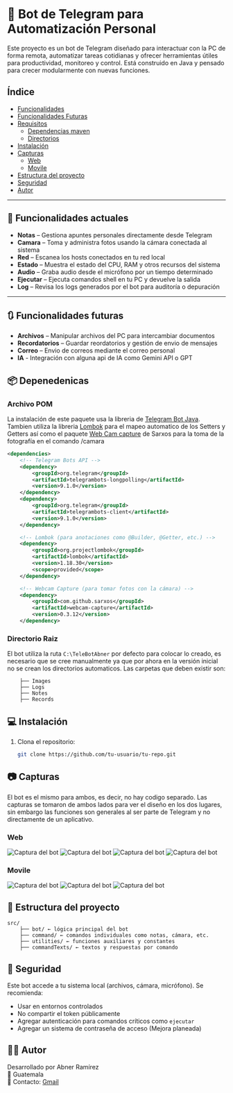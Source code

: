 # 🧠 Bot de Telegram para Automatización Personal

Este proyecto es un bot de Telegram diseñado para interactuar con la PC de forma remota, automatizar tareas cotidianas y ofrecer herramientas útiles para productividad, monitoreo y control. Está construido en Java y pensado para crecer modularmente con nuevas funciones.



## Índice

- [Funcionalidades](#-funcionalidades-actuales)
- [Funcionalidades Futuras](#-funcionalidades-futuras)
- [Requisitos](#-depenedenicas-)
  - [Dependencias maven](#archivo-pom)
  - [Directorios](#directorio-raiz)
- [Instalación](#-instalación)
- [Capturas](#-capturas)
  - [Web](#web)
  - [Movile](#movile)
- [Estructura del proyecto](#-estructura-del-proyecto)
- [Seguridad](#-seguridad)
- [Autor](#-autor)

---

## 🚀 Funcionalidades actuales

- **Notas** – Gestiona apuntes personales directamente desde Telegram
- **Camara** – Toma y administra fotos usando la cámara conectada al sistema 
- **Red** – Escanea los hosts conectados en tu red local
- **Estado** – Muestra el estado del CPU, RAM y otros recursos del sistema
- **Audio** – Graba audio desde el micrófono por un tiempo determinado
- **Ejecutar** – Ejecuta comandos shell en tu PC y devuelve la salida
- **Log** – Revisa los logs generados por el bot para auditoría o depuración

---

## 🔃 Funcionalidades futuras

- **Archivos** – Manipular archivos del PC para intercambiar documentos
- **Recordatorios** – Guardar reordatorios y gestión de envio de mensajes
- **Correo** – Envio de correos mediante el correo personal
- **IA** - Integración con alguna api de IA como Gemini API o GPT

## 📦 Depenedenicas 

### Archivo POM
La instalación de este paquete usa la libreria de [Telegram Bot Java](https://github.com/rubenlagus/TelegramBots).
Tambien utiliza la libreria [Lombok](https://mvnrepository.com/artifact/org.projectlombok/lombok) para el mapeo
automatico de los Setters y Getters así como el paquete [Web Cam capture](https://github.com/sarxos/webcam-capture) de Sarxos para 
la toma de la fotografía en el comando /camara

```xml
<dependencies>
    <!-- Telegram Bots API -->
    <dependency>
        <groupId>org.telegram</groupId>
        <artifactId>telegrambots-longpolling</artifactId>
        <version>9.1.0</version>
    </dependency>
    <dependency>
        <groupId>org.telegram</groupId>
        <artifactId>telegrambots-client</artifactId>
        <version>9.1.0</version>
    </dependency>

    <!-- Lombok (para anotaciones como @Builder, @Getter, etc.) -->
    <dependency>
        <groupId>org.projectlombok</groupId>
        <artifactId>lombok</artifactId>
        <version>1.18.30</version>
        <scope>provided</scope>
    </dependency>

    <!-- Webcam Capture (para tomar fotos con la cámara) -->
    <dependency>
        <groupId>com.github.sarxos</groupId>
        <artifactId>webcam-capture</artifactId>
        <version>0.3.12</version>
    </dependency>
```
### Directorio Raiz

El bot utiliza la ruta ```C:\TeleBotAbner``` por defecto para colocar lo creado, es necesario
que se cree manualmente ya que por ahora en la versión inicial no se crean los directorios automaticos.
Las carpetas que deben existir son:

```
    ├── Images
    ├── Logs
    ├── Notes
    ├── Records
```


## 💻 Instalación

1. Clona el repositorio:
   ```bash
   git clone https://github.com/tu-usuario/tu-repo.git


## 📷 Capturas

El bot es el mismo para ambos, es decir, no hay codigo separado. Las capturas se tomaron de 
ambos lados para ver el diseño en los dos lugares, sin embargo las funciones son generales
al ser parte de Telegram y no directamente de un aplicativo.

### Web
![Captura del bot](assets/CapA.png)
![Captura del bot](assets/audios.png)
![Captura del bot](assets/Notascreacion.png)
![Captura del bot](assets/ListaNotas.png)

### Movile
![Captura del bot](assets/ejecutar.jpg)
![Captura del bot](assets/estado.jpg)
![Captura del bot](assets/notesMovile.jpg)


## 🧠 Estructura del proyecto

```
src/ 
    ├── bot/ ← lógica principal del bot 
    ├── command/ ← comandos individuales como notas, cámara, etc. 
    ├── utilities/ ← funciones auxiliares y constantes 
    ├── commandTexts/ ← textos y respuestas por comando
```

## 🔐 Seguridad

Este bot accede a tu sistema local (archivos, cámara, micrófono). Se recomienda:

- Usar en entornos controlados
- No compartir el token públicamente
- Agregar autenticación para comandos críticos como `ejecutar`
- Agregar un sistema de contraseña de acceso (Mejora planeada)


## 🧑‍💻 Autor

Desarrollado por Abner Ramírez  
📍 Guatemala  
💬 Contacto: [Gmail](abnerraoficial@gmail.com)
